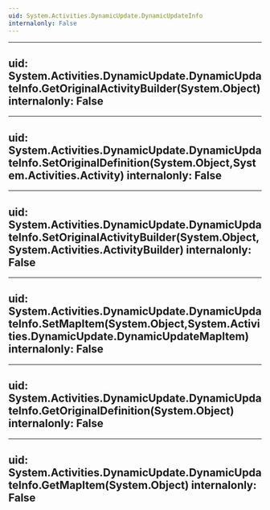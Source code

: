 ```yaml
---
uid: System.Activities.DynamicUpdate.DynamicUpdateInfo
internalonly: False
---
```


---
uid: System.Activities.DynamicUpdate.DynamicUpdateInfo.GetOriginalActivityBuilder(System.Object)
internalonly: False
---

---
uid: System.Activities.DynamicUpdate.DynamicUpdateInfo.SetOriginalDefinition(System.Object,System.Activities.Activity)
internalonly: False
---

---
uid: System.Activities.DynamicUpdate.DynamicUpdateInfo.SetOriginalActivityBuilder(System.Object,System.Activities.ActivityBuilder)
internalonly: False
---

---
uid: System.Activities.DynamicUpdate.DynamicUpdateInfo.SetMapItem(System.Object,System.Activities.DynamicUpdate.DynamicUpdateMapItem)
internalonly: False
---

---
uid: System.Activities.DynamicUpdate.DynamicUpdateInfo.GetOriginalDefinition(System.Object)
internalonly: False
---

---
uid: System.Activities.DynamicUpdate.DynamicUpdateInfo.GetMapItem(System.Object)
internalonly: False
---
